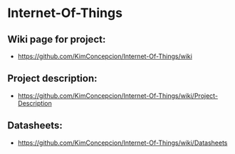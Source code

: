 # Internet-Of-Things

## Wiki page for project:
- https://github.com/KimConcepcion/Internet-Of-Things/wiki

## Project description:
- https://github.com/KimConcepcion/Internet-Of-Things/wiki/Project-Description

## Datasheets:
- https://github.com/KimConcepcion/Internet-Of-Things/wiki/Datasheets
